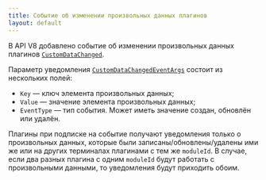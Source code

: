 ```yaml
---
title: Событие об изменении произвольных данных плагинов
layout: default
---
```


В API V8 добавлено событие об изменении произвольных данных плагинов [`CustomDataChanged`](https://iiko.github.io/front.api.sdk/v8/html/P_Resto_Front_Api_INotificationService_CustomDataChanged.htm). 

Параметр уведомления [`CustomDataChangedEventArgs`](https://iiko.github.io/front.api.sdk/v8/html/Properties_T_Resto_Front_Api_Data_Common_CustomDataChangedEventArgs.htm) состоит из нескольких полей:

- `Key` — ключ элемента произвольных данных;
- `Value` — значение элемента произвольных данных;
- `EventType` — тип события. Может иметь значение создан, обновлён или удалён.

Плагины при подписке на событие получают уведомления только о произвольных данных, которые были записаны/обновлены/удалены ими же или на других терминалах плагинами с тем же `moduleId`. В случае, если два разных плагина с одним `moduleId` будут работать с произвольными данными, то уведомления будут приходить обоим.